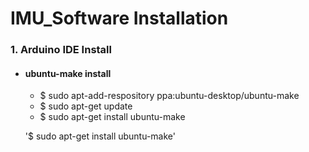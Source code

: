 IMU_Software Installation
=========================
### 1. Arduino IDE Install
+  ####  ubuntu-make install
   - $ sudo apt-add-respository ppa:ubuntu-desktop/ubuntu-make
   - $ sudo apt-get update
   - $ sudo apt-get install ubuntu-make
   
   '$ sudo apt-get install ubuntu-make'
